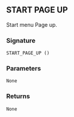 ## START PAGE UP

Start menu Page up.


### Signature

`START_PAGE_UP ()`


### Parameters

`None`


### Returns

`None
`